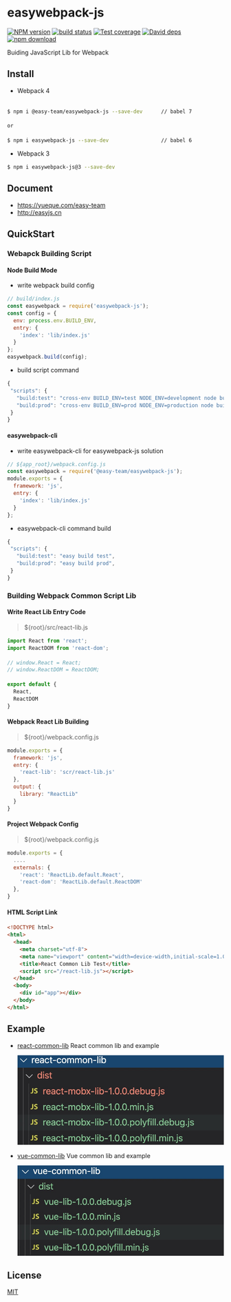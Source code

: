 # easywebpack-js


[![NPM version][npm-image]][npm-url]
[![build status][travis-image]][travis-url]
[![Test coverage][codecov-image]][codecov-url]
[![David deps][david-image]][david-url]
[![npm download][download-image]][download-url]

[npm-image]: https://img.shields.io/npm/v/easywebpack-js.svg?style=flat-square
[npm-url]: https://npmjs.org/package/easywebpack-js
[travis-image]: https://img.shields.io/travis/hubcarl/easywebpack-js.svg?style=flat-square
[travis-url]: https://travis-ci.org/hubcarl/easywebpack-js
[codecov-image]: https://codecov.io/gh/hubcarl/easywebpack-js/branch/master/graph/badge.svg
[codecov-url]: https://codecov.io/gh/hubcarl/easywebpack-js
[david-image]: https://img.shields.io/david/hubcarl/easywebpack-js-js.svg?style=flat-square
[david-url]: https://david-dm.org/hubcarl/easywebpack-js
[snyk-image]: https://snyk.io/test/npm/easywebpack-js/badge.svg?style=flat-square
[snyk-url]: https://snyk.io/test/npm/easywebpack-js
[download-image]: https://img.shields.io/npm/dm/easywebpack-js.svg?style=flat-square
[download-url]: https://npmjs.org/package/easywebpack-js

Buiding JavaScript Lib for Webpack

## Install

- Webpack 4

```bash

$ npm i @easy-team/easywebpack-js --save-dev      // babel 7

or

$ npm i easywebpack-js --save-dev                 // babel 6


```

- Webpack 3

```bash
$ npm i easywebpack-js@3 --save-dev
```

## Document

- https://yueque.com/easy-team
- http://easyjs.cn


## QuickStart

### Webapck Building Script

#### Node Build Mode

- write webpack build config

```js
// build/index.js
const easywebpack = require('easywebpack-js');
const config = {
  env: process.env.BUILD_ENV,
  entry: {
    'index': 'lib/index.js'
  }
};
easywebpack.build(config);
```

- build script command

```js
{
 "scripts": {
   "build:test": "cross-env BUILD_ENV=test NODE_ENV=development node build/index.js",
   "build:prod": "cross-env BUILD_ENV=prod NODE_ENV=production node build/index.js",
 }
}
```


#### easywebpack-cli

- write easywebpack-cli for easywebpack-js solution

```js
// ${app_root}/webpack.config.js
const easywebpack = require('@easy-team/easywebpack-js');
module.exports = {
  framework: 'js',
  entry: {
    'index': 'lib/index.js'
  }
};
```

- easywebpack-cli command build

```js
{
 "scripts": {
   "build:test": "easy build test",
   "build:prod": "easy build prod",
 }
}
```

### Building Webpack Common Script Lib

#### Write React Lib Entry Code

> ${root}/src/react-lib.js
 
```js
import React from 'react';
import ReactDOM from 'react-dom';

// window.React = React;
// window.ReactDOM = ReactDOM;

export default {
  React,
  ReactDOM
}
```

#### Webpack React Lib Building

> ${root}/webpack.config.js

```javascript
module.exports = {
  framework: 'js',
  entry: {
    'react-lib': 'scr/react-lib.js'
  },
  output: {
    library: "ReactLib" 
  }
}
```

#### Project Webpack Config

> ${root}/webpack.config.js

```js
module.exports = {
  ....
  externals: {
    'react': 'ReactLib.default.React',
    'react-dom': 'ReactLib.default.ReactDOM'
  },
}
```

#### HTML Script Link

```html
<!DOCTYPE html>
<html>
  <head>
    <meta charset="utf-8">
    <meta name="viewport" content="width=device-width,initial-scale=1.0">
    <title>React Common Lib Test</title>
    <script src="/react-lib.js"></script>
  </head>
  <body>
    <div id="app"></div>
  </body>
</html>
```

## Example

 - [react-common-lib](/example/react-common-lib) React common lib and example 

    ![](/doc/images/react-lib.png)

 - [vue-common-lib](/example/vue-common-lib) Vue common lib and example

    ![](/doc/images/vue-lib.png)


## License

[MIT](LICENSE)